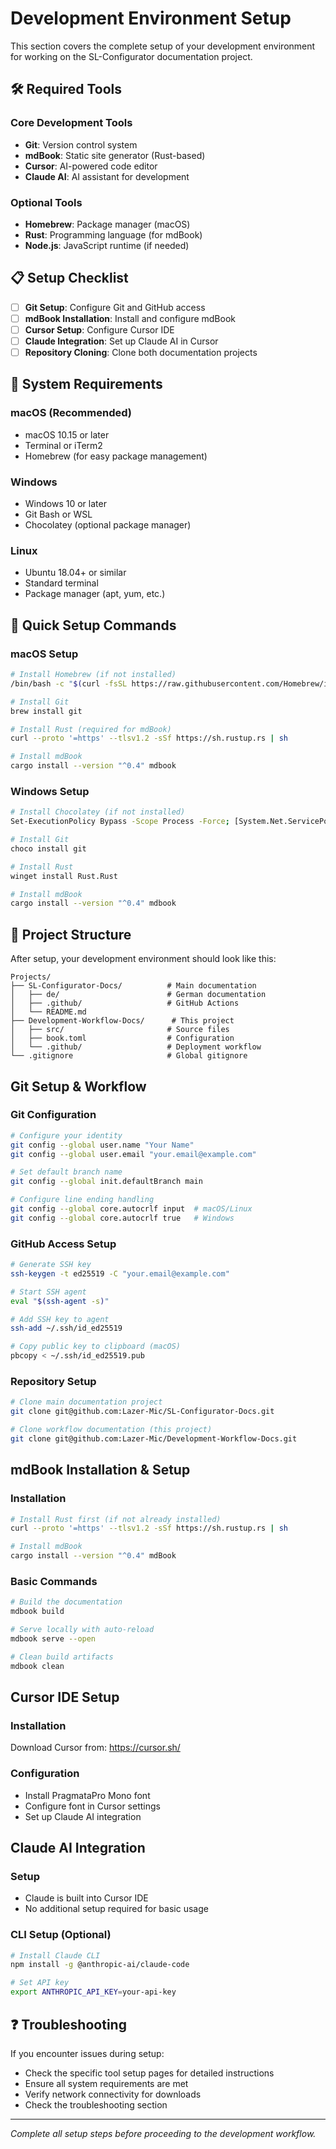 # Development Environment Setup

This section covers the complete setup of your development environment for working on the SL-Configurator documentation project.

## 🛠️ Required Tools

### Core Development Tools
- **Git**: Version control system
- **mdBook**: Static site generator (Rust-based)
- **Cursor**: AI-powered code editor
- **Claude AI**: AI assistant for development

### Optional Tools
- **Homebrew**: Package manager (macOS)
- **Rust**: Programming language (for mdBook)
- **Node.js**: JavaScript runtime (if needed)

## 📋 Setup Checklist

- [ ] **Git Setup**: Configure Git and GitHub access
- [ ] **mdBook Installation**: Install and configure mdBook
- [ ] **Cursor Setup**: Configure Cursor IDE
- [ ] **Claude Integration**: Set up Claude AI in Cursor
- [ ] **Repository Cloning**: Clone both documentation projects

## 🔧 System Requirements

### macOS (Recommended)
- macOS 10.15 or later
- Terminal or iTerm2
- Homebrew (for easy package management)

### Windows
- Windows 10 or later
- Git Bash or WSL
- Chocolatey (optional package manager)

### Linux
- Ubuntu 18.04+ or similar
- Standard terminal
- Package manager (apt, yum, etc.)

## 🚀 Quick Setup Commands

### macOS Setup
```bash
# Install Homebrew (if not installed)
/bin/bash -c "$(curl -fsSL https://raw.githubusercontent.com/Homebrew/install/HEAD/install.sh)"

# Install Git
brew install git

# Install Rust (required for mdBook)
curl --proto '=https' --tlsv1.2 -sSf https://sh.rustup.rs | sh

# Install mdBook
cargo install --version "^0.4" mdbook
```

### Windows Setup
```bash
# Install Chocolatey (if not installed)
Set-ExecutionPolicy Bypass -Scope Process -Force; [System.Net.ServicePointManager]::SecurityProtocol = [System.Net.ServicePointManager]::SecurityProtocol -bor 3072; iex ((New-Object System.Net.WebClient).DownloadString('https://community.chocolatey.org/install.ps1'))

# Install Git
choco install git

# Install Rust
winget install Rust.Rust

# Install mdBook
cargo install --version "^0.4" mdbook
```

## 📁 Project Structure

After setup, your development environment should look like this:

```
Projects/
├── SL-Configurator-Docs/          # Main documentation
│   ├── de/                        # German documentation
│   ├── .github/                   # GitHub Actions
│   └── README.md
├── Development-Workflow-Docs/      # This project
│   ├── src/                       # Source files
│   ├── book.toml                  # Configuration
│   └── .github/                   # Deployment workflow
└── .gitignore                     # Global gitignore
```

## Git Setup & Workflow

### Git Configuration

```bash
# Configure your identity
git config --global user.name "Your Name"
git config --global user.email "your.email@example.com"

# Set default branch name
git config --global init.defaultBranch main

# Configure line ending handling
git config --global core.autocrlf input  # macOS/Linux
git config --global core.autocrlf true   # Windows
```

### GitHub Access Setup

```bash
# Generate SSH key
ssh-keygen -t ed25519 -C "your.email@example.com"

# Start SSH agent
eval "$(ssh-agent -s)"

# Add SSH key to agent
ssh-add ~/.ssh/id_ed25519

# Copy public key to clipboard (macOS)
pbcopy < ~/.ssh/id_ed25519.pub
```

### Repository Setup

```bash
# Clone main documentation project
git clone git@github.com:Lazer-Mic/SL-Configurator-Docs.git

# Clone workflow documentation (this project)
git clone git@github.com:Lazer-Mic/Development-Workflow-Docs.git
```

## mdBook Installation & Setup

### Installation

```bash
# Install Rust first (if not already installed)
curl --proto '=https' --tlsv1.2 -sSf https://sh.rustup.rs | sh

# Install mdBook
cargo install --version "^0.4" mdBook
```

### Basic Commands

```bash
# Build the documentation
mdbook build

# Serve locally with auto-reload
mdbook serve --open

# Clean build artifacts
mdbook clean
```

## Cursor IDE Setup

### Installation

Download Cursor from: https://cursor.sh/

### Configuration

- Install PragmataPro Mono font
- Configure font in Cursor settings
- Set up Claude AI integration

## Claude AI Integration

### Setup

- Claude is built into Cursor IDE
- No additional setup required for basic usage

### CLI Setup (Optional)

```bash
# Install Claude CLI
npm install -g @anthropic-ai/claude-code

# Set API key
export ANTHROPIC_API_KEY=your-api-key
```

## ❓ Troubleshooting

If you encounter issues during setup:
- Check the specific tool setup pages for detailed instructions
- Ensure all system requirements are met
- Verify network connectivity for downloads
- Check the troubleshooting section

---

*Complete all setup steps before proceeding to the development workflow.*
